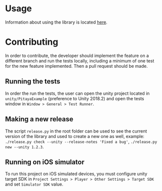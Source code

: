 # Usage
Information about using the library is located [here](Assets/Pitaya/README.md).

# Contributing
In order to contribute, the developer should implement the feature on a different branch and run the tests locally, including a minimum of one test for the new feature implemented. Then a pull request should be made.

## Running the tests
In order the run the tests, the user can open the unity project located in `unity/PitayaExample` (preference to Unity 2018.2) and open the tests window in `Window > General > Test Runner`.

## Making a new release
The script `release.py` in the root folder can be used to see the current version of the library and used to create a new one as well, example: `./release.py check --unity --release-notes 'Fixed a bug'`, `./release.py new --unity 1.2.3`.

## Running on iOS simulator
To run this project on iOS simulated devices, you must configure unity target SDK in `Project Settings > Player > Other Settings > Target SDK` and set `Simulator SDK` value.